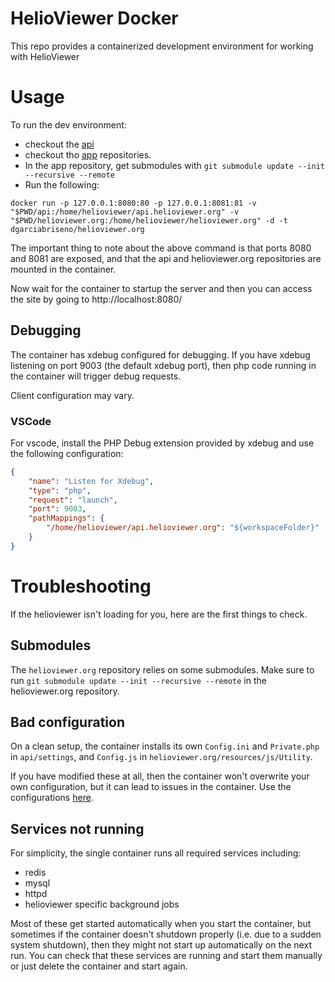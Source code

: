 # HelioViewer Docker
This repo provides a containerized development environment for working with HelioViewer

# Usage
To run the dev environment:

- checkout the [api](https://github.com/Helioviewer-Project/api)
- checkout tho [app](https://github.com/Helioviewer-Project/helioviewer.org) repositories.
- In the app repository, get submodules with `git submodule update --init --recursive --remote`
- Run the following:
```
docker run -p 127.0.0.1:8080:80 -p 127.0.0.1:8081:81 -v "$PWD/api:/home/helioviewer/api.helioviewer.org" -v "$PWD/helioviewer.org:/home/helioviewer/helioviewer.org" -d -t dgarciabriseno/helioviewer.org
```

The important thing to note about the above command is that ports 8080 and 8081 are exposed, and that the api and helioviewer.org repositories are mounted in the container.

Now wait for the container to startup the server and then you can access the site by going to http://localhost:8080/

## Debugging
The container has xdebug configured for debugging.
If you have xdebug listening on port 9003 (the default xdebug port), then php code running in the container will trigger debug requests.

Client configuration may vary.

### VSCode
For vscode, install the PHP Debug extension provided by xdebug and use the following configuration:
```json
{
    "name": "Listen for Xdebug",
    "type": "php",
    "request": "launch",
    "port": 9003,
    "pathMappings": {
        "/home/helioviewer/api.helioviewer.org": "${workspaceFolder}"
    }
}
```

# Troubleshooting
If the helioviewer isn't loading for you, here are the first things to check.

## Submodules
The `helioviewer.org` repository relies on some submodules.
Make sure to run `git submodule update --init --recursive --remote` in the helioviewer.org repository.

## Bad configuration
On a clean setup, the container installs its own `Config.ini` and `Private.php` in `api/settings`, and `Config.js` in `helioviewer.org/resources/js/Utility`.

If you have modified these at all, then the container won't overwrite your own configuration, but it can lead to issues in the container.
Use the configurations [here](https://github.com/Helioviewer-Project/helioviewer.org-docker/tree/main/setup_files/app_config).

## Services not running
For simplicity, the single container runs all required services including:
- redis
- mysql
- httpd
- helioviewer specific background jobs

Most of these get started automatically when you start the container, but sometimes if the container doesn't shutdown properly (i.e. due to a sudden system shutdown), then they might not start up automatically on the next run.
You can check that these services are running and start them manually or just delete the container and start again.
